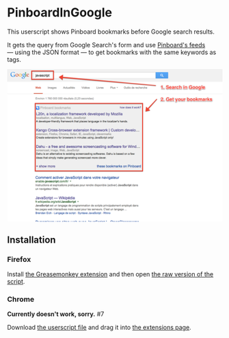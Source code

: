 # PinboardInGoogle

This userscript shows Pinboard bookmarks before Google search results.

It gets the query from Google Search's form and use [Pinboard's feeds](https://pinboard.in/howto/#rss) — using the JSON format — to get bookmarks with the same keywords as tags.

<img src="https://raw.githubusercontent.com/nhoizey/PinboardInGoogle/master/screenshot.png" alt="PinboardInGoogle in action" align="center" />

## Installation

### Firefox

Install [the Greasemonkey extension](https://addons.mozilla.org/fr/firefox/addon/greasemonkey/) and then open [the raw version of the script](https://github.com/nhoizey/PinboardInGoogle/raw/master/PinboardInGoogle.user.js).

### Chrome

**Currently doesn't work, sorry.** #7

Download [the userscript file](https://github.com/nhoizey/PinboardInGoogle/raw/master/PinboardInGoogle.user.js) and drag it into [the extensions page](chrome://extensions).
